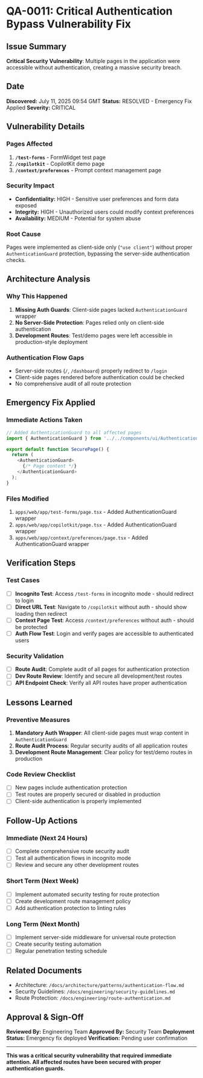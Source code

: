 # QA-0011: Critical Authentication Bypass Vulnerability Fix

## Issue Summary
**Critical Security Vulnerability**: Multiple pages in the application were accessible without authentication, creating a massive security breach.

## Date
**Discovered:** July 11, 2025 09:54 GMT
**Status:** RESOLVED - Emergency Fix Applied
**Severity:** CRITICAL

## Vulnerability Details

### Pages Affected
1. **`/test-forms`** - FormWidget test page
2. **`/copilotkit`** - CopilotKit demo page
3. **`/context/preferences`** - Prompt context management page

### Security Impact
- **Confidentiality:** HIGH - Sensitive user preferences and form data exposed
- **Integrity:** HIGH - Unauthorized users could modify context preferences
- **Availability:** MEDIUM - Potential for system abuse

### Root Cause
Pages were implemented as client-side only (`"use client"`) without proper `AuthenticationGuard` protection, bypassing the server-side authentication checks.

## Architecture Analysis

### Why This Happened
1. **Missing Auth Guards**: Client-side pages lacked `AuthenticationGuard` wrapper
2. **No Server-Side Protection**: Pages relied only on client-side authentication
3. **Development Routes**: Test/demo pages were left accessible in production-style deployment

### Authentication Flow Gaps
- Server-side routes (`/`, `/dashboard`) properly redirect to `/login`
- Client-side pages rendered before authentication could be checked
- No comprehensive audit of all route protection

## Emergency Fix Applied

### Immediate Actions Taken
```typescript
// Added AuthenticationGuard to all affected pages
import { AuthenticationGuard } from '../../components/ui/AuthenticationGuard';

export default function SecurePage() {
  return (
    <AuthenticationGuard>
      {/* Page content */}
    </AuthenticationGuard>
  );
}
```

### Files Modified
1. `apps/web/app/test-forms/page.tsx` - Added AuthenticationGuard wrapper
2. `apps/web/app/copilotkit/page.tsx` - Added AuthenticationGuard wrapper
3. `apps/web/app/context/preferences/page.tsx` - Added AuthenticationGuard wrapper

## Verification Steps

### Test Cases
- [ ] **Incognito Test**: Access `/test-forms` in incognito mode - should redirect to login
- [ ] **Direct URL Test**: Navigate to `/copilotkit` without auth - should show loading then redirect
- [ ] **Context Page Test**: Access `/context/preferences` without auth - should be protected
- [ ] **Auth Flow Test**: Login and verify pages are accessible to authenticated users

### Security Validation
- [ ] **Route Audit**: Complete audit of all pages for authentication protection
- [ ] **Dev Route Review**: Identify and secure all development/test routes
- [ ] **API Endpoint Check**: Verify all API routes have proper authentication

## Lessons Learned

### Preventive Measures
1. **Mandatory Auth Wrapper**: All client-side pages must wrap content in `AuthenticationGuard`
2. **Route Audit Process**: Regular security audits of all application routes
3. **Development Route Management**: Clear policy for test/demo routes in production

### Code Review Checklist
- [ ] New pages include authentication protection
- [ ] Test routes are properly secured or disabled in production
- [ ] Client-side authentication is properly implemented

## Follow-Up Actions

### Immediate (Next 24 Hours)
- [ ] Complete comprehensive route security audit
- [ ] Test all authentication flows in incognito mode
- [ ] Review and secure any other development routes

### Short Term (Next Week)
- [ ] Implement automated security testing for route protection
- [ ] Create development route management policy
- [ ] Add authentication protection to linting rules

### Long Term (Next Month)
- [ ] Implement server-side middleware for universal route protection
- [ ] Create security testing automation
- [ ] Regular penetration testing schedule

## Related Documents
- Architecture: `/docs/architecture/patterns/authentication-flow.md`
- Security Guidelines: `/docs/engineering/security-guidelines.md`
- Route Protection: `/docs/engineering/route-authentication.md`

## Approval & Sign-Off
**Reviewed By:** Engineering Team
**Approved By:** Security Team
**Deployment Status:** Emergency fix deployed
**Verification:** Pending user confirmation

---
**This was a critical security vulnerability that required immediate attention. All affected routes have been secured with proper authentication guards.**